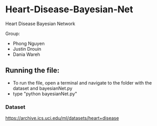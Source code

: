 # Heart-Disease-Bayesian-Net
Heart Disease Bayesian Network

Group:
 - Phong Nguyen
 - Justin Drouin
 - Dania Wareh

## Running the file:
 - To run the file, open a terminal and navigate to the folder with the dataset and bayesianNet.py
 - type "python bayesianNet.py"

### Dataset
https://archive.ics.uci.edu/ml/datasets/heart+disease
